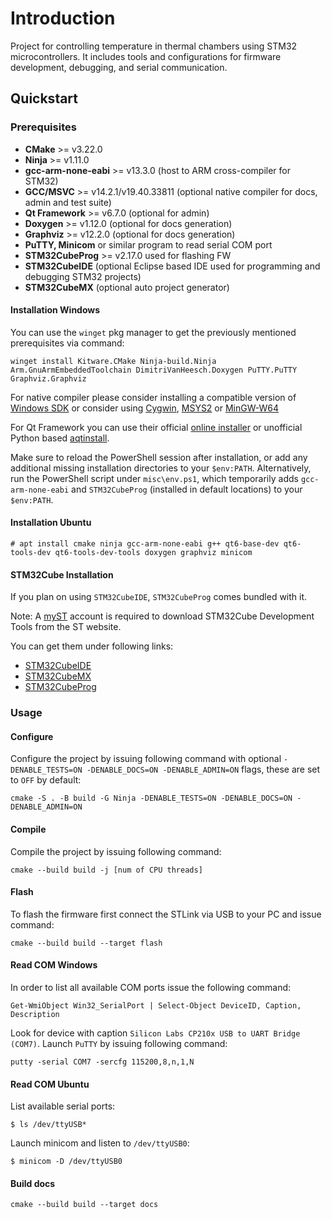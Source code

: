 # Introduction

Project for controlling temperature in thermal chambers using STM32 microcontrollers. It includes tools and configurations for firmware development, debugging, and serial communication.

## Quickstart

### Prerequisites

- **CMake** >= v3.22.0
- **Ninja** >= v1.11.0
- **gcc-arm-none-eabi** >= v13.3.0 (host to ARM cross-compiler for STM32)
- **GCC/MSVC** >= v14.2.1/v19.40.33811 (optional native compiler for docs, admin and test suite)
- **Qt Framework** >= v6.7.0 (optional for admin)
- **Doxygen** >= v1.12.0 (optional for docs generation)
- **Graphviz** >= v12.2.0 (optional for docs generation)
- **PuTTY, Minicom** or similar program to read serial COM port
- **STM32CubeProg** >= v2.17.0 used for flashing FW
- **STM32CubeIDE** (optional Eclipse based IDE used for programming and debugging STM32 projects)
- **STM32CubeMX** (optional auto project generator)

#### Installation Windows

You can use the `winget` pkg manager to get the previously mentioned prerequisites via command:
```
winget install Kitware.CMake Ninja-build.Ninja Arm.GnuArmEmbeddedToolchain DimitriVanHeesch.Doxygen PuTTY.PuTTY Graphviz.Graphviz
```

For native compiler please consider installing a compatible version of [Windows SDK](https://developer.microsoft.com/en-us/windows/downloads/windows-sdk/) or consider using [Cygwin](https://cygwin.com/), [MSYS2](https://www.msys2.org/) or [MinGW-W64](https://www.mingw-w64.org/)

For Qt Framework you can use their official [online installer](https://doc.qt.io/qt-6/qt-online-installation.html) or unofficial Python based [aqtinstall](https://aqtinstall.readthedocs.io/en/latest/getting_started.html).

Make sure to reload the PowerShell session after installation, or add any additional missing installation directories to your `$env:PATH`. Alternatively, run the PowerShell script under `misc\env.ps1`, which temporarily adds `gcc-arm-none-eabi` and `STM32CubeProg` (installed in default locations) to your `$env:PATH`.

#### Installation Ubuntu

```
# apt install cmake ninja gcc-arm-none-eabi g++ qt6-base-dev qt6-tools-dev qt6-tools-dev-tools doxygen graphviz minicom
```

#### STM32Cube Installation

If you plan on using `STM32CubeIDE`, `STM32CubeProg` comes bundled with it.

Note: A [myST](https://my.st.com) account is required to download STM32Cube Development Tools from the ST website.

You can get them under following links:
- [STM32CubeIDE](https://www.st.com/en/development-tools/stm32cubeide.html#st-get-software)
- [STM32CubeMX](https://www.st.com/en/development-tools/stm32cubemx.html#st-get-software)
- [STM32CubeProg](https://www.st.com/en/development-tools/stm32cubeprog.html#st-get-software)

### Usage

#### Configure

Configure the project by issuing following command with optional `-DENABLE_TESTS=ON -DENABLE_DOCS=ON -DENABLE_ADMIN=ON` flags, these are set to `OFF` by default:
```
cmake -S . -B build -G Ninja -DENABLE_TESTS=ON -DENABLE_DOCS=ON -DENABLE_ADMIN=ON
```

#### Compile

Compile the project by issuing following command:
```
cmake --build build -j [num of CPU threads]
```

#### Flash

To flash the firmware first connect the STLink via USB to your PC and issue command:
```
cmake --build build --target flash
```

#### Read COM Windows

In order to list all available COM ports issue the following command:
```
Get-WmiObject Win32_SerialPort | Select-Object DeviceID, Caption, Description
```
Look for device with caption `Silicon Labs CP210x USB to UART Bridge (COM7)`. Launch `PuTTY` by issuing following command:
```
putty -serial COM7 -sercfg 115200,8,n,1,N
```

#### Read COM Ubuntu

List available serial ports:
```
$ ls /dev/ttyUSB*
```

Launch minicom and listen to `/dev/ttyUSB0`:
```
$ minicom -D /dev/ttyUSB0
```

#### Build docs

```
cmake --build build --target docs
```
